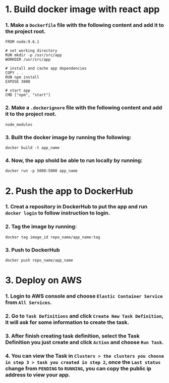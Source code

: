 # 1. Build docker image with react app

### 1. Make a `Dockerfile` file with the following content and add it to the project root.
```
FROM node:9.6.1

# set working directory
RUN mkdir -p /usr/src/app
WORKDIR /usr/src/app

# install and cache app dependencies
COPY . .
RUN npm install
EXPOSE 3000

# start app
CMD ["npm", "start"]
```

### 2. Make a `.dockerignore` file with the following content and add it to the project root.

```
node_modules
```
### 3. Built the docker image by running the following:

```
docker build -t app_name
```

### 4. Now, the app shold be able to run locally by running: 
```
docker run -p 5000:5000 app_name
```

# 2. Push the app to DockerHub

### 1. Creat a repository in DockerHub to put the app and run ``docker login`` to follow instruction to login.

### 2. Tag the image by running: 
```
docker tag image_id repo_name/app_name:tag
```
### 3. Push to DockerHub
```
docker push repo_name/app_name
```

# 3. Deploy on AWS
### 1. Login to AWS console and choose `Elastic Container Service` from `All Services`.

### 2. Go to `Task Definitions` and click `Create New Task Definition`, it will ask for some information to create the task.

### 3. After finish creating task definition, select the Task Definition you just create and click `Action` and choose `Run Task`.

### 4. You can view the Task in `Clusters > the clusters you choose in step 3 > task you created in step 2`, once the `Last status` change from `PENDING` to `RUNNING`, you can copy the public ip address to view your app.